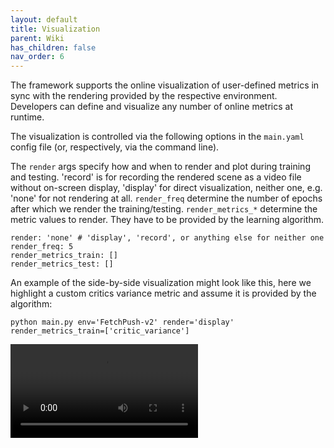 ```yaml
---
layout: default
title: Visualization
parent: Wiki
has_children: false
nav_order: 6
---
```


The framework supports the online visualization of user-defined metrics in sync with the rendering provided by the respective environment. Developers can define and visualize any number of online metrics at runtime.

The visualization is controlled via the following options in the `main.yaml` config file (or, respectively, via the command line).

The `render` args specify how and when to render and plot during training and testing. 'record' is for recording the rendered scene as a video file without on-screen display, 'display' for direct visualization, neither one, e.g. 'none' for not rendering at all.
`render_freq` determine the number of epochs after which we render the training/testing.
`render_metrics_*` determine the metric values to render. They have to be provided by the learning algorithm.

```
render: 'none' # 'display', 'record', or anything else for neither one
render_freq: 5
render_metrics_train: []
render_metrics_test: []
```

An example of the side-by-side visualization might look like this, here we highlight a custom critics variance metric and assume it is provided by the algorithm:

`python main.py env='FetchPush-v2' render='display' render_metrics_train=['critic_variance']`

![](uploads/latest/critics_variance_side_by_side.mp4)
